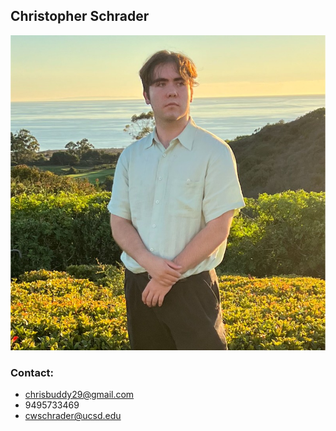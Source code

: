## Christopher Schrader
![Christopher Schrader's Portrait](chrispic.jpg)
### Contact:
- chrisbuddy29@gmail.com
- 9495733469
- cwschrader@ucsd.edu
